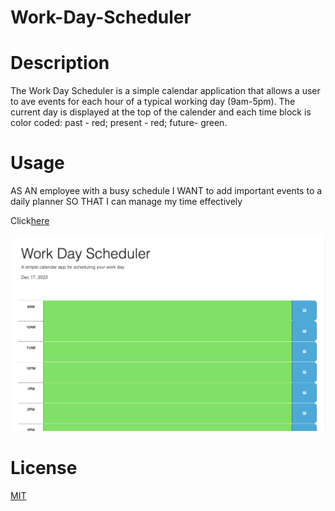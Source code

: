 # Work-Day-Scheduler
# Description
The Work Day Scheduler is a simple calendar application that allows a user to ave events for each hour of a typical working day (9am-5pm). The current day is displayed at the top of the calender and each time block is color coded: past - red; present - red; future- green.

# Usage

AS AN employee with a busy schedule
I WANT to add important events to a daily planner
SO THAT I can manage my time effectively

Click[here](https://tsmit143.github.io/Work-Day-Scheduler/)

![Screenshot](./Assets/Screenshot%202023-12-17%20at%207.49.36%20PM.png)

# License
[MIT](https://choosealicense.com/licenses/mit/)
